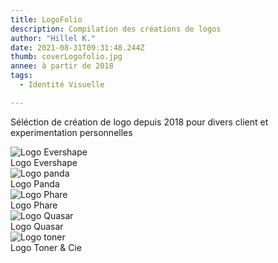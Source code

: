 ```yaml
---
title: LogoFolio
description: Compilation des créations de logos
author: "Hillel K."
date: 2021-08-31T09:31:48.244Z
thumb: coverLogofolio.jpg 
annee: à partir de 2018
tags:
  - Identité Visuelle

---
```


Séléction de création de logo depuis 2018 pour divers client et experimentation personnelles

<img class="rounded shadow" src="/projets/img/logofolio/logo-evershape.png" alt="Logo Evershape"/>
 <figcaption>Logo Evershape</figcaption> 

<img class="rounded shadow" src="/projets/img/logofolio/logo-panda.png" alt="Logo panda"/>
 <figcaption>Logo Panda</figcaption> 

 <img class="rounded shadow" src="/projets/img/logofolio/logo-phare.png" alt="Logo Phare"/>
 <figcaption>Logo Phare</figcaption> 

 <img class="rounded shadow" src="/projets/img/logofolio/logo-quasar.png" alt="Logo Quasar"/>
 <figcaption>Logo Quasar</figcaption> 

 <img class="rounded shadow" src="/projets/img/logofolio/logo-Toner.png" alt="Logo toner"/>
 <figcaption>Logo Toner & Cie</figcaption> 